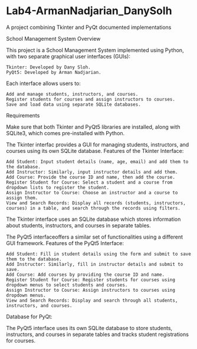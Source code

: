 # Lab4-ArmanNadjarian_DanySolh
A project combining Tkinter and PyQt documented implementations

School Management System
Overview

This project is a School Management System implemented using Python, with two separate graphical user interfaces (GUIs):

    Tkinter: Developed by Dany Sloh.
    PyQt5: Developed by Arman Nadjarian.

Each interface allows users to:

    Add and manage students, instructors, and courses.
    Register students for courses and assign instructors to courses.
    Save and load data using separate SQLite databases.

Requirements

Make sure that both Tkinter and PyQt5 libraries are installed, along with SQLite3, which comes pre-installed with Python.


The Tkinter interfac provides a GUI for managing students, instructors, and courses using its own SQLite database.
Features of the Tkinter Interface:

    Add Student: Input student details (name, age, email) and add them to the database.
    Add Instructor: Similarly, input instructor details and add them.
    Add Course: Provide the course ID and name, then add the course.
    Register Student for Course: Select a student and a course from dropdown lists to register the student.
    Assign Instructor to Course: Choose an instructor and a course to assign them.
    View and Search Records: Display all records (students, instructors, courses) in a table, and search through the records using filters.


The Tkinter interface uses an SQLite database which stores information about students, instructors, and courses in separate tables.


The PyQt5 interfaceoffers a similar set of functionalities using a different GUI framework.
Features of the PyQt5 Interface:

    Add Student: Fill in student details using the form and submit to save them to the database.
    Add Instructor: Similarly, fill in instructor details and submit to save.
    Add Course: Add courses by providing the course ID and name.
    Register Student for Course: Register students for courses using dropdown menus to select students and courses.
    Assign Instructor to Course: Assign instructors to courses using dropdown menus.
    View and Search Records: Display and search through all students, instructors, and courses.

Database for PyQt:

The PyQt5 interface uses its own SQLite database to store students, instructors, and courses in separate tables and tracks student registrations for courses.

